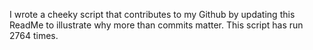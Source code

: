 I wrote a cheeky script that contributes to my Github by updating this ReadMe to illustrate why more than commits matter. This script has run 2764 times.